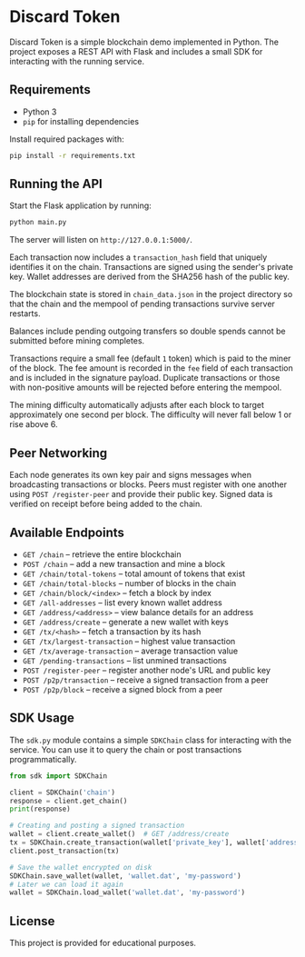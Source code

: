 # Discard Token

Discard Token is a simple blockchain demo implemented in Python. The project exposes a REST API with Flask and includes a small SDK for interacting with the running service.

## Requirements

* Python 3
* `pip` for installing dependencies

Install required packages with:

```bash
pip install -r requirements.txt
```

## Running the API

Start the Flask application by running:

```bash
python main.py
```

The server will listen on `http://127.0.0.1:5000/`.

Each transaction now includes a `transaction_hash` field that uniquely
identifies it on the chain. Transactions are signed using the sender's
private key. Wallet addresses are derived from the SHA256 hash of the
public key.

The blockchain state is stored in `chain_data.json` in the project
directory so that the chain and the mempool of pending transactions
survive server restarts.

Balances include pending outgoing transfers so double spends cannot be
submitted before mining completes.

Transactions require a small fee (default `1` token) which is paid to the
miner of the block. The fee amount is recorded in the `fee` field of each
transaction and is included in the signature payload. Duplicate transactions
or those with non-positive amounts will be rejected before entering the
mempool.

The mining difficulty automatically adjusts after each block to target
approximately one second per block. The difficulty will never fall below
1 or rise above 6.

## Peer Networking

Each node generates its own key pair and signs messages when broadcasting
transactions or blocks. Peers must register with one another using
`POST /register-peer` and provide their public key. Signed data is verified
on receipt before being added to the chain.

## Available Endpoints

* `GET /chain` – retrieve the entire blockchain
* `POST /chain` – add a new transaction and mine a block
* `GET /chain/total-tokens` – total amount of tokens that exist
* `GET /chain/total-blocks` – number of blocks in the chain
* `GET /chain/block/<index>` – fetch a block by index
* `GET /all-addresses` – list every known wallet address
* `GET /address/<address>` – view balance details for an address
* `GET /address/create` – generate a new wallet with keys
* `GET /tx/<hash>` – fetch a transaction by its hash
* `GET /tx/largest-transaction` – highest value transaction
* `GET /tx/average-transaction` – average transaction value
* `GET /pending-transactions` – list unmined transactions
* `POST /register-peer` – register another node's URL and public key
* `POST /p2p/transaction` – receive a signed transaction from a peer
* `POST /p2p/block` – receive a signed block from a peer

## SDK Usage

The `sdk.py` module contains a simple `SDKChain` class for interacting with the service. You can use it to query the chain or post transactions programmatically.

```python
from sdk import SDKChain

client = SDKChain('chain')
response = client.get_chain()
print(response)

# Creating and posting a signed transaction
wallet = client.create_wallet()  # GET /address/create
tx = SDKChain.create_transaction(wallet['private_key'], wallet['address'], 'some_recipient', 10)
client.post_transaction(tx)

# Save the wallet encrypted on disk
SDKChain.save_wallet(wallet, 'wallet.dat', 'my-password')
# Later we can load it again
wallet = SDKChain.load_wallet('wallet.dat', 'my-password')
```

## License

This project is provided for educational purposes.
